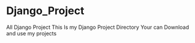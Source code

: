 # Django_Project
All Django Project
This Is my Django Project Directory Your can Download and use my projects
